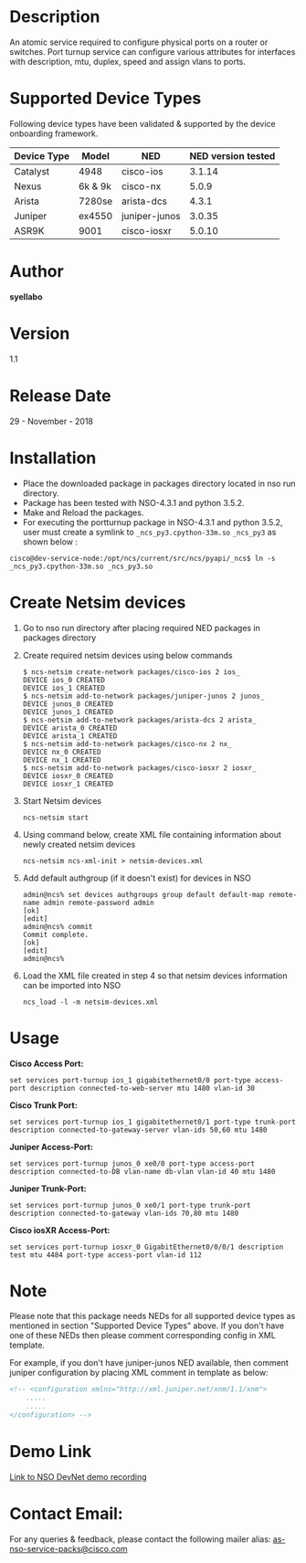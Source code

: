 # Description

An atomic service required to configure physical ports on a router or switches. Port turnup service can configure various attributes for interfaces with description, mtu, duplex, speed and assign vlans to ports.


# Supported Device Types

Following device types have been validated & supported by the device onboarding framework.


| Device Type | Model   | NED          | NED version tested |
|-------------|---------|--------------|--------------------|
|Catalyst     | 4948    | cisco-ios    |       3.1.14       |
|Nexus        | 6k & 9k | cisco-nx     |       5.0.9        |
|Arista       | 7280se  | arista-dcs   |       4.3.1        |
|Juniper      | ex4550  | juniper-junos|       3.0.35       |
|ASR9K        | 9001    | cisco-iosxr  |       5.0.10       |

# Author
**syellabo**


# Version
1.1

# Release Date
29 - November - 2018

# Installation

* Place the downloaded package in packages directory located in nso run directory.
* Package has been tested with NSO-4.3.1 and python 3.5.2.
* Make and Reload the packages.
* For executing the portturnup package in NSO-4.3.1 and python 3.5.2, user must create a symlink to `_ncs_py3.cpython-33m.so` `_ncs_py3` as shown below :

```
cisco@dev-service-node:/opt/ncs/current/src/ncs/pyapi/_ncs$ ln -s _ncs_py3.cpython-33m.so _ncs_py3.so
```

# Create Netsim devices

1.  Go to nso run directory after placing required NED packages in packages directory

2. Create required netsim devices using below commands

       $ ncs-netsim create-network packages/cisco-ios 2 ios_
       DEVICE ios_0 CREATED
       DEVICE ios_1 CREATED
       $ ncs-netsim add-to-network packages/juniper-junos 2 junos_
       DEVICE junos_0 CREATED
       DEVICE junos_1 CREATED
       $ ncs-netsim add-to-network packages/arista-dcs 2 arista_
       DEVICE arista_0 CREATED
       DEVICE arista_1 CREATED
       $ ncs-netsim add-to-network packages/cisco-nx 2 nx_
       DEVICE nx_0 CREATED
       DEVICE nx_1 CREATED
       $ ncs-netsim add-to-network packages/cisco-iosxr 2 iosxr_
       DEVICE iosxr_0 CREATED
       DEVICE iosxr_1 CREATED

3. Start Netsim devices

       ncs-netsim start

4. Using command below, create XML file containing information about newly created netsim devices

       ncs-netsim ncs-xml-init > netsim-devices.xml

5. Add default authgroup (if it doesn't exist) for devices in NSO

       admin@ncs% set devices authgroups group default default-map remote-name admin remote-password admin
       [ok]
       [edit]
       admin@ncs% commit
       Commit complete.
       [ok]
       [edit]
       admin@ncs%

6. Load the XML file created in step 4 so that netsim devices information can be imported into NSO

       ncs_load -l -m netsim-devices.xml

# Usage

**Cisco Access Port:**

`set services port-turnup ios_1 gigabitethernet0/0 port-type access-port description connected-to-web-server mtu 1480 vlan-id 30`


**Cisco Trunk Port:**

`set services port-turnup ios_1 gigabitethernet0/1 port-type trunk-port description connected-to-gateway-server vlan-ids 50,60 mtu 1480`


**Juniper Access-Port:**

`set services port-turnup junos_0 xe0/0 port-type access-port description connected-to-DB vlan-name db-vlan vlan-id 40 mtu 1480`


**Juniper Trunk-Port:**

`set services port-turnup junos_0 xe0/1 port-type trunk-port description connected-to-gateway vlan-ids 70,80 mtu 1480`


**Cisco iosXR Access-Port:**

`set services port-turnup iosxr_0 GigabitEthernet0/0/0/1 description test mtu 4484 port-type access-port vlan-id 112`

# Note

Please note that this package needs NEDs for all supported device types as mentioned in section "Supported Device Types" above. If you don't have one of these NEDs then please comment corresponding config in XML template.

For example, if you don't have juniper-junos NED available, then comment juniper configuration by placing XML comment in template as below:

```xml
<!-- <configuration xmlns="http://xml.juniper.net/xnm/1.1/xnm">
    .....
    .....
</configuration> -->
```


# Demo Link

[Link to NSO DevNet demo recording](https://community.cisco.com/t5/nso-developer-hub-videos/how-to-automate-port-turnup-with-nso/ba-p/3668012)


# Contact Email:

For any queries & feedback, please contact the following mailer alias: as-nso-service-packs@cisco.com
